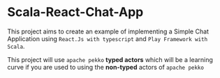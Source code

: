 # Scala-React-Chat-App

This project aims to create an example of implementing a Simple Chat Application using `React.Js with typescript` and `Play Framework with Scala`.

This project will use `apache pekko` **typed actors** which will be a learning curve if you are used to using the **non-typed** actors of `apache pekko`
